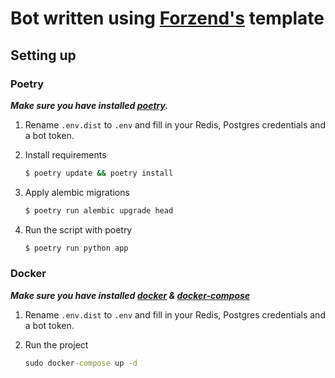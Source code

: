 # Bot written using [Forzend's](https://t.me/Forzend) template

## Setting up

### Poetry

**_Make sure you have installed [poetry](https://python-poetry.org/docs/#installation)._**

1. Rename `.env.dist` to `.env` and fill in your Redis, Postgres credentials and a bot token.

2. Install requirements
   ```cmd
   $ poetry update && poetry install
   ```
3. Apply alembic migrations
   ```cmd
   $ poetry run alembic upgrade head
   ```
4. Run the script with poetry
   ```cmd
   $ poetry run python app
   ```

### Docker

**_Make sure you have installed [docker](https://docs.docker.com/) & [docker-compose](https://docs.docker.com/compose/)_**

1. Rename `.env.dist` to `.env` and fill in your Redis, Postgres credentials and a bot token.

2. Run the project
    ```cmd
    sudo docker-compose up -d
    ```